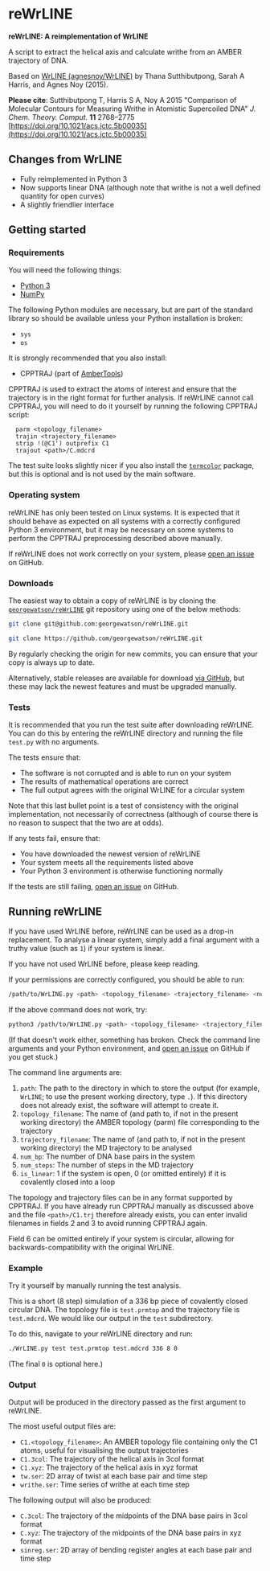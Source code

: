 # reWrLINE
**reWrLINE: A reimplementation of WrLINE**

A script to extract
the helical axis
and calculate writhe
from an AMBER trajectory
of DNA.

Based on
[WrLINE (agnesnoy/WrLINE)](https://github.com/agnesnoy/WrLINE)
by Thana Sutthibutpong, Sarah A Harris, and Agnes Noy (2015).

**Please cite**:
Sutthibutpong T, Harris S A, Noy A
2015
"Comparison of Molecular Contours for Measuring Writhe in Atomistic Supercoiled DNA"
*J. Chem. Theory. Comput.*
**11**
2768–2775
[https://doi.org/10.1021/acs.jctc.5b00035](https://doi.org/10.1021/acs.jctc.5b00035)

## Changes from WrLINE

* Fully reimplemented in Python 3
* Now supports linear DNA
  (although note that writhe is not a well defined quantity for open curves)
* A slightly friendlier interface

## Getting started

### Requirements

You will need the following things:

* [Python 3](https://www.python.org/)
* [NumPy](https://numpy.org/)

The following Python modules are necessary,
but are part of the standard library
so should be available unless your Python installation is broken:

  * `sys`
  * `os`

It is strongly recommended that you also install:

* CPPTRAJ
  (part of
  [AmberTools](https://ambermd.org/AmberTools.php))

CPPTRAJ is used
to extract the atoms of interest
and ensure that the trajectory is in the right format
for further analysis.
If reWrLINE cannot call CPPTRAJ,
you will need to do it yourself
by running
the following CPPTRAJ script:

```
  parm <topology_filename>
  trajin <trajectory_filename>
  strip !(@C1') outprefix C1
  trajout <path>/C.mdcrd
```

The test suite looks slightly nicer
if you also install
the
[`termcolor`](https://pypi.org/project/termcolor/)
package,
but this is optional
and is not used by the main software.

### Operating system

reWrLINE has only been tested on Linux systems.
It is expected that
it should behave as expected
on all systems
with a correctly configured
Python 3 environment,
but it may be necessary
on some systems
to perform the CPPTRAJ preprocessing
described above
manually.

If reWrLINE does not work correctly
on your system,
please
[open an issue](https://github.com/georgewatson/reWrLINE/issues)
on GitHub.

### Downloads

The easiest way to obtain
a copy of reWrLINE
is by cloning the
[`georgewatson/reWrLINE`](https://github.com/georgewatson/reWrLINE)
git repository
using one of the below methods:

```sh
git clone git@github.com:georgewatson/reWrLINE.git
```

```sh
git clone https://github.com/georgewatson/reWrLINE.git
```

By regularly checking the origin for new commits,
you can ensure that your copy is always up to date.

Alternatively,
stable releases are available for download
[via GitHub](https://github.com/georgewatson/reWrLINE/releases),
but these may lack the newest features
and must be upgraded manually.

### Tests

It is recommended that you run the test suite
after downloading reWrLINE.
You can do this
by entering the reWrLINE directory
and running the file
`test.py`
with no arguments.

The tests ensure that:

* The software is not corrupted and is able to run on your system
* The results of mathematical operations are correct
* The full output agrees with the original WrLINE for a circular system

Note that this last bullet point
is a test of
consistency with the original implementation,
not necessarily of correctness
(although
of course
there is no reason to suspect that the two are at odds).

If any tests fail,
ensure that:

* You have downloaded the newest version of reWrLINE
* Your system meets all the requirements listed above
* Your Python 3 environment is otherwise functioning normally

If the tests are still failing,
[open an issue](https://github.com/georgewatson/reWrLINE/issues)
on GitHub.

## Running reWrLINE

If you have used WrLINE before,
reWrLINE can be used as a drop-in replacement.
To analyse a linear system,
simply add a final argument with a truthy value
(such as `1`)
if your system is linear.

If you have not used WrLINE before,
please keep reading.

If your permissions are correctly configured,
you should be able to run:

```sh
/path/to/WrLINE.py <path> <topology_filename> <trajectory_filename> <num_bp> <num_steps> <is_linear>
```

If the above command does not work,
try:

```sh
python3 /path/to/WrLINE.py <path> <topology_filename> <trajectory_filename> <num_bp> <num_steps> <is_linear>
```

(If that doesn't work either,
something has broken.
Check the command line arguments
and your Python environment,
and
[open an issue](https://github.com/georgewatson/reWrLINE/issues)
on GitHub
if you get stuck.)

The command line arguments are:

1. `path`:
   The path to the directory in which to store the output
   (for example,
   `WrLINE`;
   to use the present working directory,
   type `.`).
   If this directory does not already exist,
   the software will attempt to create it.
2. `topology_filename`:
   The name of
   (and path to,
   if not in the present working directory)
   the AMBER topology
   (parm)
   file corresponding to the trajectory
3. `trajectory_filename`:
   The name of
   (and path to,
   if not in the present working directory)
   the MD trajectory
   to be analysed
4. `num_bp`:
   The number of DNA base pairs in the system
5. `num_steps`:
   The number of steps in the MD trajectory
6. `is_linear`:
   1 if the system is open,
   0 (or omitted entirely) if it is covalently closed into a loop

The topology and trajectory files
can be in any format supported by CPPTRAJ.
If you have already
run CPPTRAJ manually
as discussed above
and the file `<path>/C1.trj`
therefore already exists,
you can enter invalid filenames
in fields 2 and 3
to avoid running CPPTRAJ again.

Field 6 can be omitted entirely
if your system is circular,
allowing for backwards-compatibility with the original WrLINE.

### Example

Try it yourself by manually running the test analysis.

This is a
short (8 step) simulation of
a 336 bp piece of covalently closed circular DNA.
The topology file is `test.prmtop`
and the trajectory file is `test.mdcrd`.
We would like our output in the `test` subdirectory.

To do this,
navigate to your reWrLINE directory and run:

```sh
./WrLINE.py test test.prmtop test.mdcrd 336 8 0
```

(The final `0` is optional here.)

### Output

Output will be produced
in the directory
passed as the first argument to reWrLINE.

The most useful output files are:

* `C1.<topology_filename>`:
  An AMBER topology file
  containing only the C1 atoms,
  useful for visualising the output trajectories
* `C1.3col`:
  The trajectory of
  the helical axis
  in 3col format
* `C1.xyz`:
  The trajectory of
  the helical axis
  in xyz format
* `tw.ser`:
  2D array of
  twist
  at each base pair
  and time step
* `writhe.ser`:
  Time series
  of writhe
  at each time step

The following output will also be produced:

* `C.3col`:
  The trajectory of
  the midpoints of the DNA base pairs
  in 3col format
* `C.xyz`:
  The trajectory of
  the midpoints of the DNA base pairs
  in xyz format
* `sinreg.ser`:
  2D array of
  bending register angles
  at each base pair
  and time step
